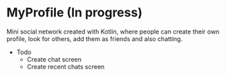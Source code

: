 # MyProfile (In progress)
Mini social network created with Kotlin, where people can create their own profile, look for others, add them as
friends and also chatting.

* Todo
   * Create chat screen
   * Create recent chats screen
